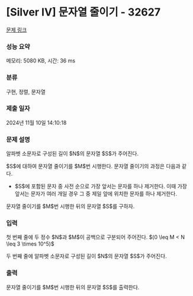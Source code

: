 # [Silver IV] 문자열 줄이기 - 32627 

[문제 링크](https://www.acmicpc.net/problem/32627) 

### 성능 요약

메모리: 5080 KB, 시간: 36 ms

### 분류

구현, 정렬, 문자열

### 제출 일자

2024년 11월 10일 14:10:18

### 문제 설명

<p>알파벳 소문자로 구성된 길이 $N$의 문자열 $S$가 주어진다.</p>

<p>$S$에 대하여 문자열 줄이기를 $M$번 시행한다. 문자열 줄이기의 과정은 다음과 같다.</p>

<ul>
	<li>$S$에 포함된 문자 중 사전 순으로 가장 앞서는 문자를 하나 제거한다. 이때 가장 앞서는 문자가 여러 개일 경우 그 중 제일 앞에 위치한 문자를 하나 제거한다.</li>
</ul>

<p>문자열 줄이기를 $M$번 시행한 뒤의 문자열 $S$를 구하자.</p>

### 입력 

 <p>첫 번째 줄에 두 정수 $N$과 $M$이 공백으로 구분되어 주어진다. $(0 \leq M < N \leq 3 \times 10^5)$</p>

<p>두 번째 줄에 알파벳 소문자로 구성된 길이 $N$의 문자열 $S$가 주어진다.</p>

### 출력 

 <p>문자열 줄이기를 $M$번 시행한 뒤의 문자열 $S$를 출력한다.</p>

